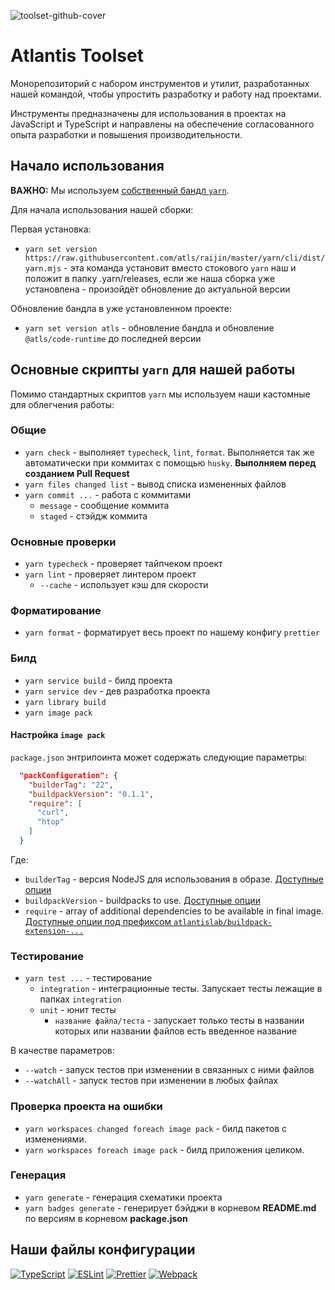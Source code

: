 ![toolset-github-cover](https://user-images.githubusercontent.com/102182195/234980835-78ed0fdb-c692-4b0e-ac95-b46c8cbd17a4.png)

# Atlantis Toolset

Монорепозиторий с набором инструментов и утилит, разработанных нашей командой, чтобы упростить разработку и работу над проектами.

Инструменты предназначены для использования в проектах на JavaScript и TypeScript и направлены на обеспечение согласованного опыта разработки и повышения производительности.

## Начало использования

**ВАЖНО:** Мы используем [собственный бандл `yarn`](https://yarnpkg.com/builder/cli/build/bundle).

Для начала использования нашей сборки:

Первая установка:

- `yarn set version https://raw.githubusercontent.com/atls/raijin/master/yarn/cli/dist/yarn.mjs` - эта команда установит вместо стокового `yarn` наш и положит в папку .yarn/releases, если же наша сборка уже установлена - произойдёт обновление до актуальной версии

Обновление бандла в уже установленном проекте:

- `yarn set version atls` - обновление бандла и обновление `@atls/code-runtime` до последней версии

## Основные скрипты `yarn` для нашей работы

Помимо стандартных скриптов `yarn` мы используем наши кастомные для облегчения работы:

### Общие

- `yarn check` - выполняет `typecheck`, `lint`, `format`. Выполняется так же автоматически при коммитах с помощью `husky`. <span style="font-weight: bold">Выполняем перед созданием Pull Request</span>
- `yarn files changed list` - вывод списка измененных файлов
- `yarn commit ...` - работа с коммитами
  - `message` - сообщение коммита
  - `staged` - стэйдж коммита

### Основные проверки

- `yarn typecheck` - проверяет тайпчеком проект
- `yarn lint` - проверяет линтером проект
  - `--cache` - использует кэш для скорости

### Форматирование

- `yarn format` - форматирует весь проект по нашему конфигу `prettier`

### Билд

- `yarn service build` - билд проекта
- `yarn service dev` - дев разработка проекта
- `yarn library build`
- `yarn image pack`

#### Настройка `image pack`

`package.json` энтрипоинта может содержать следующие параметры:

```json
  "packConfiguration": {
    "builderTag": "22",
    "buildpackVersion": "0.1.1",
    "require": [
      "curl",
      "htop"
    ]
  }
```

Где:

- `builderTag` - версия NodeJS для использования в образе. [Доступные опции](https://hub.docker.com/r/atlantislab/builder-base/tags)
- `buildpackVersion` - buildpacks to use. [Доступные опции](https://hub.docker.com/r/atlantislab/buildpack-yarn-workspace/tags)
- `require` - array of additional dependencies to be available in final image. [Доступные опции под префиксом `atlantislab/buildpack-extension-...`](https://hub.docker.com/u/atlantislab)

### Тестирование

- `yarn test ...` - тестирование
  - `integration` - интеграционные тесты. Запускает тесты лежащие в папках `integration`
  - `unit` - юнит тесты
    - `название файла/теста` - запускает только тесты в названии которых или названии файлов
      есть введенное название

В качестве параметров:

- `--watch` - запуск тестов при изменении в связанных с ними файлов
- `--watchAll` - запуск тестов при изменении в любых файлах

### Проверка проекта на ошибки

- `yarn workspaces changed foreach image pack` - билд пакетов с изменениями.
- `yarn workspaces foreach image pack` - билд приложения целиком.

### Генерация

- `yarn generate` - генерация схематики проекта
- `yarn badges generate` - генерирует бэйджи в корневом **README.md** по версиям в корневом **package.json**

## Наши файлы конфигурации

[![TypeScript](https://img.shields.io/badge/TypeScript-007ACC?style=for-the-badge&logo=typescript&logoColor=white)](https://github.com/atls/raijin/blob/master/config/typescript/src/index.ts)
[![ESLint](https://img.shields.io/badge/ESLint-4B3263?style=for-the-badge&logo=eslint&logoColor=white)](https://github.com/atls/raijin/blob/master/config/eslint/src/index.ts)
[![Prettier](https://img.shields.io/badge/prettier-1A2C34?style=for-the-badge&logo=prettier&logoColor=F7BA3E)](https://github.com/atls/raijin/blob/master/config/prettier/src/index.ts)
[![Webpack](https://img.shields.io/badge/webpack-%238DD6F9.svg?style=for-the-badge&logo=webpack&logoColor=black)](https://github.com/atls/raijin/blob/master/code/code-service/src/webpack.config.ts)
